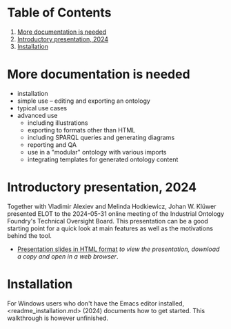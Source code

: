 
# Table of Contents

1.  [More documentation is needed](#orgb827f44)
2.  [Introductory presentation, 2024](#orge1c7bd3)
3.  [Installation](#org05c6ae9)



<a id="orgb827f44"></a>

# More documentation is needed

-   installation
-   simple use &#x2013; editing and exporting an ontology
-   typical use cases
-   advanced use
    -   including illustrations
    -   exporting to formats other than HTML
    -   including SPARQL queries and generating diagrams
    -   reporting and QA
    -   use in a "modular" ontology with various imports
    -   integrating templates for generated ontology content


<a id="orge1c7bd3"></a>

# Introductory presentation, 2024

Together with Vladimir Alexiev and Melinda Hodkiewicz, Johan W. Klüwer presented ELOT to the 2024-05-31 online meeting of the Industrial Ontology Foundry's Technical Oversight Board.
This presentation can be a good starting point for a quick look at main features as well as the motivations behind the tool.

-   [Presentation slides in HTML format](20240525T181908--elot-presented-to-iof-tob__elot_emacs_iof.html) *to view the presentation, download a copy and open in a web browser*.


<a id="org05c6ae9"></a>

# Installation

For Windows users who don't have the Emacs editor installed, <readme_installation.md> (2024) documents how to get started. This walkthrough is however unfinished.

